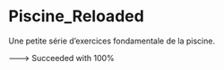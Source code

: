 # Piscine_Reloaded
Une petite série d’exercices fondamentale de la piscine.

---> Succeeded with 100%
